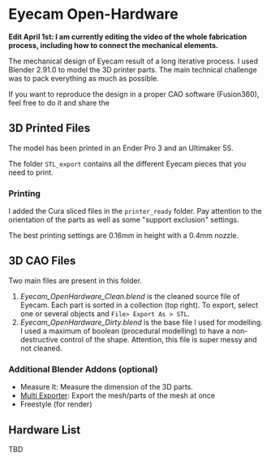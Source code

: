 # Eyecam Open-Hardware

**Edit April 1st: I am currently editing the video of the whole fabrication process, including how to connect the mechanical elements.**

The mechanical design of Eyecam result of a long iterative process. I used Blender 2.91.0 to model the 3D printer parts. The main technical challenge was to pack everything as much as possible. 

If you want to reproduce the design in a proper CAO software (Fusion360), feel free to do it and share the 

## 3D Printed Files 

The model has been printed in an Ender Pro 3 and an Ultimaker 5S. 

The folder `STL_export` contains all the different Eyecam pieces that you need to print. 

### Printing

I added the Cura sliced files in the `printer_ready` folder. Pay attention to the orientation of the parts as well as some "support exclusion" settings. 

The best printing settings are 0.16mm in height with a 0.4mm nozzle. 



## 3D CAO Files 

Two main files are present in this folder. 

1. *Eyecam_OpenHardware_Clean.blend* is the cleaned source file of Eyecam. Each part is sorted in a collection (top right). To export, select one or several objects and `File> Export As > STL`. 
2. *Eyecam_OpenHardware_Dirty.blend* is the base file I used for modelling. I used a maximum of boolean (procedural modelling) to have a non-destructive control of the shape. Attention, this file is super messy and not cleaned. 


### Additional Blender Addons (optional)
- Measure It: Measure the dimension of the 3D parts. 
- [Multi Exporter](https://blenderartists.org/t/multi-exporter/1136641): Export the mesh/parts of the mesh at once
- Freestyle (for render) 



## Hardware List 


TBD